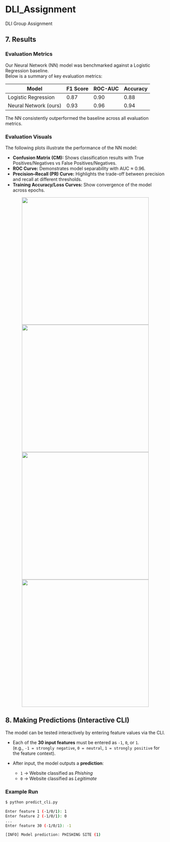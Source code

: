 # DLI_Assignment
DLI Group Assignment

## 7. Results

### Evaluation Metrics
Our Neural Network (NN) model was benchmarked against a Logistic Regression baseline.  
Below is a summary of key evaluation metrics:

| Model                  | F1 Score | ROC-AUC | Accuracy |
|-------------------------|----------|---------|----------|
| Logistic Regression     | 0.87     | 0.90    | 0.88     |
| Neural Network (ours)   | 0.93     | 0.96    | 0.94     |

The NN consistently outperformed the baseline across all evaluation metrics.

### Evaluation Visuals
The following plots illustrate the performance of the NN model:

- **Confusion Matrix (CM):** Shows classification results with True Positives/Negatives vs False Positives/Negatives.
- **ROC Curve:** Demonstrates model separability with AUC ≈ 0.96.
- **Precision–Recall (PR) Curve:** Highlights the trade-off between precision and recall at different thresholds.
- **Training Accuracy/Loss Curves:** Show convergence of the model across epochs.

<p align="center">
  <img src="figures/confusion_matrix.png" width="400"/>  
  <img src="figures/roc_curve.png" width="400"/>  
  <img src="figures/pr_curve.png" width="400"/>  
  <img src="figures/accuracy_loss.png" width="400"/>  
</p>

## 8. Making Predictions (Interactive CLI)

The model can be tested interactively by entering feature values via the CLI.

- Each of the **30 input features** must be entered as `-1`, `0`, or `1`.  
  (e.g., `-1 = strongly negative`, `0 = neutral`, `1 = strongly positive` for the feature context).

- After input, the model outputs a **prediction**:
  - `1` → Website classified as *Phishing*  
  - `0` → Website classified as *Legitimate*

### Example Run
```bash
$ python predict_cli.py

Enter feature 1 (-1/0/1): 1
Enter feature 2 (-1/0/1): 0
...
Enter feature 30 (-1/0/1): -1

[INFO] Model prediction: PHISHING SITE (1)

